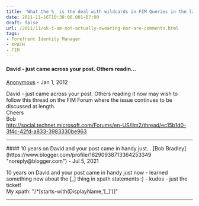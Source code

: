 ```yaml
---
title: 'What the %_ is the deal with wildcards in FIM Queries in the latest hotfix?'
date: 2011-11-16T10:38:00.001-07:00
draft: false
url: /2011/11/ok-i-am-not-actually-swearing-nor-are-comments.html
tags: 
- Forefront Identity Manager
- XPATH
- FIM
---
```


#### David - just came across your post. Others readin...
[Anonymous]( "noreply@blogger.com") - <time datetime="2012-01-02T23:53:24.206-07:00">Jan 1, 2012</time>

David - just came across your post. Others reading it now may wish to follow this thread on the FIM Forum where the issue continues to be discussed at length.  
Cheers  
Bob  
http://social.technet.microsoft.com/Forums/en-US/ilm2/thread/ec15b1d0-3f4c-42fd-a833-3983330be963
<hr />
#### 10 years on David and your post came in handy just...
[Bob Bradley](https://www.blogger.com/profile/18290938713364253349 "noreply@blogger.com") - <time datetime="2021-07-09T01:18:26.279-07:00">Jul 5, 2021</time>

10 years on David and your post came in handy just now - learned something new about the \[\_\] thing in xpath statements :) - kudos - just the ticket!  
My xpath: "/\*\[starts-with(DisplayName,'\[\_\]')\]"
<hr />
